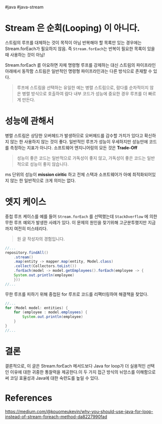 #java #java-stream
# Stream 은 순회(Looping) 이 아니다.
스트림의 루프를 대체하는 것이 목적이 아님
반복해야 할 목록만 있는 경우에는 Stream.forEach가 필요하지 않음.
즉 `Stream.forEach`는 반복이 필요한 목록이 있을 때 사용하는 것이 아님!

Stream.forEach 릀 아요하면 자체 명령형 루프를 강제하는 대신 스트림의 파이프라인 아래에서 동작함
스트림은 일반적인 명령형 파이프라인과는 다른 방식으로 존재할 수 있다.

> 루프에 스트림을 선택하는 유일한 예는 병렬 스트림으로,
> 람다를 순차적이지 않은 병렬 방식으로 호출하여 람다 내부 코드가 성능에 중요한 경우 루프를 더 빠르게 만든다.
# 성능에 관해서
병렬 스트림은 상당한 오버헤드가 발생하므로 오버헤드를 감수할 가치가 있다고 확신하지 않는 한 사용하지 않는 것이 좋다.
일반적인 루프가 성능이 우세하지만 성능만에 코드를 측정하는 지표가 아니다.
소프트웨어 엔지니어링의 모든 것은 **Trade-Off**
> 성능이 좋은 코드는 일반적으로 가독성이 좋지 않고, 가독성이 좋은 코드는 일반적으로 성능이 좋지 않습니다.

ms 단위의 성능이 **mission ciritic** 하고 전체 스택과 소프트웨어가 아예 최적화되어있지 않는 한 일반적으로 크게 의미는 없다.

# 엣지 케이스
중첩 루프 케이스를 예를 들어 `Stream.forEach` 를 선택했는데 `StackOverflow` 에 의한 무한 루프 예외가 발생한 사례가 있다.
이 문제의 원인을 찾기위해 고군분투했지만 지금까지 여전히 미스테리다.
> 원 글 작성자의 경험입니다.

```java
//...  
repository.findAll()  
	.stream()  
	.map(entity -> mapper.map(entity, Model.class)  
	.collect(Collectors.toList())  
	.forEach(model -> model.getEmployees().forEach(employee -> {  
	System.out.println(employee)  
	}))  
//...
```

무한 루프를 피하기 위해 중첩된 for 루프로 코드를 리팩터링하여 해결책을 찾았다.
```java
//...  
for (Model model: entities) {  
	for (employee : model.employees) {  
		System.out.println(employee)  
	}  
}  
//...
```

#  결론
결론적으로, 이 글은 Stream.forEach 메서드보다 Java for loop가 더 실용적인 선택인 이유에 대한 귀중한 통찰력을 제공한다.이 두 가지 접근 방식의 뉘앙스를 이해함으로써 코딩 효율성과 Java에 대한 숙련도를 높일 수 있다.
# References
https://medium.com/@kouomeukevin/why-you-should-use-java-for-loop-instead-of-stream-foreach-method-da8227990fad
